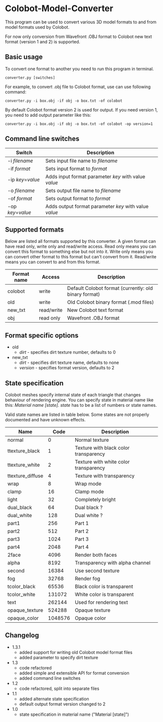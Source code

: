 Colobot-Model-Converter
=======================

This program can be used to convert various 3D model formats to and from model formats used by Colobot.

For now only conversion from Wavefront .OBJ format to Colobot new text format (version 1 and 2) is supported.


Basic usage
-----------

To convert one format to another you need to run this program in terminal.

```
converter.py [switches]
```

For example, to convert .obj file to Colobot format, use can use following command:

```
converter.py -i box.obj -if obj -o box.txt -of colobot
```

By default Colobot format version 2 is used for output. If you need version 1, you need to add output parameter like this:

```
converter.py -i box.obj -if obj -o box.txt -of colobot -op version=1
```


Command line switches
---------------------

Switch             | Description
-------------------|----------------------------------------
-i *filename*      | Sets input file name to *filename*
-if *format*       | Sets input format to *format*
-ip *key*=*value*  | Adds input format parameter *key* with value *value*
-o *filename*      | Sets output file name to *filename*
-of *format*       | Sets output format to *format*
-op *key*=*value*  | Adds output format parameter *key* with value *value*


Supported formats
-----------------

Below are listed all formats supported by this converter. A given format can have read only, write only and read/write access. Read only means you can convert this format to something else but not into it. Write only means you can convert other format to this format but can't convert from it. Read/write means you can convert to and from this format.

Format name      | Access     | Description
-----------------|------------|---------------------------
colobot          | write      | Default Colobot format (currently: old binary format)
old              | write      | Old Colobot binary format (.mod files)
new_txt          | read/write | New Colobot text format
obj              | read only  | Wavefront .OBJ format


Format specific options
-----------------------

- old
  - *dirt* - specifies dirt texture number, defaults to 0
- new_txt
  - *dirt* - specifies dirt texture name, defaults to none
  - *version* - specifies format version, defaults to 2


State specification
-------------------

Colobot meshes specify internal state of each triangle that changes behaviour of rendering engine. You can specify state in material name like this: *Material name [state]*. *state* has to be a list of numbers or state names.

Valid state names are listed in table below. Some states are not properly documented and have unknown effects.

Name                | Code    | Description
--------------------|---------|---------------------------------------
normal              | 0       | Normal texture
ttexture_black      | 1       | Texture with black color transparency
ttexture_white      | 2       | Texture with white color transparency
ttexture_diffuse    | 4       | Texture with transparency
wrap                | 8       | Wrap mode
clamp               | 16      | Clamp mode
light               | 32      | Completely bright
dual_black          | 64      | Dual black ?
dual_white          | 128     | Dual white ?
part1               | 256     | Part 1
part2               | 512     | Part 2
part3               | 1024    | Part 3
part4               | 2048    | Part 4
2face               | 4096    | Render both faces
alpha               | 8192    | Transparency with alpha channel
second              | 16384   | Use second texture
fog                 | 32768   | Render fog
tcolor_black        | 65536   | Black color is transparent
tcolor_white        | 131072  | White color is transparent
text                | 262144  | Used for rendering text
opaque_texture      | 524288  | Opaque texture
opaque_color        | 1048576 | Opaque color


Changelog
---------

- 1.3.1
  - added support for writing old Colobot model format files
  - added parameter to specify dirt texture
- 1.3
  - code refactored
  - added simple and extensible API for format conversion
  - added command line switches
- 1.2
  - code refactored, split into separate files
- 1.1
  - added alternate state specification
  - default output format version changed to 2
- 1.0
  - state specification in material name ("Material [state]")